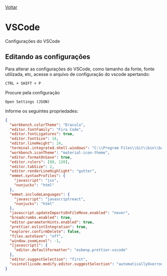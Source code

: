 [Voltar](/Readme.md)

# VSCode

Configurações do VSCode

## Editando as configurações

Para alterar as configurações do VSCode, como tamanho da fonte, fonte utilizada, etc, acesse o arquivo de configuração do vscode apertando:

```
CTRL + SHIFT + P
```

Procure pela configuração

```
Open Settings (JSON)
```

Informe os seguintes propriedades:

```json
{
  "workbench.colorTheme": "Dracula",
  "editor.fontFamily": "Fira Code",
  "editor.fontLigatures": true,
  "editor.fontSize": 14,
  "editor.lineHeight": 24,
  "terminal.integrated.shell.windows": "C:\\Program Files\\Git\\bin\\bash.exe",
  "workbench.iconTheme": "material-icon-theme",
  "editor.formatOnSave": true,
  "editor.rulers": [80, 120],
  "editor.tabSize": 2,
  "editor.renderLineHighlight": "gutter",
  "emmet.syntaxProfiles": {
    "javascript": "jsx",
    "nunjucks": "html"
  },
  "emmet.includeLanguages": {
    "javascript": "javascriptreact",
    "nunjucks": "html"
  },
  "javascript.updateImportsOnFileMove.enabled": "never",
  "breadcrumbs.enabled": true,
  "editor.parameterHints.enabled": true,
  "prettier.eslintIntegration": true,
  "explorer.confirmDelete": false,
  "files.autoSave": "off",
  "window.zoomLevel": -1,
  "[javascript]": {
    "editor.defaultFormatter": "esbenp.prettier-vscode"
  },
  "editor.suggestSelection": "first",
  "vsintellicode.modify.editor.suggestSelection": "automaticallyOverrodeDefaultValue"
}
```
